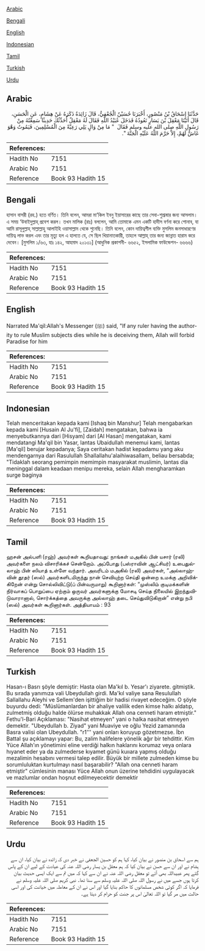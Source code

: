 [Arabic](#arabic)

[Bengali](#bengali)

[English](#english)

[Indonesian](#indonesian)

[Tamil](#tamil)

[Turkish](#turkish)

[Urdu](#urdu)

## Arabic


<div dir="rtl" lang="ar" style={{fontSize:'larger',backgroundColor:'#f8f9fa',padding:20}}>
حَدَّثَنَا إِسْحَاقُ بْنُ مَنْصُورٍ، أَخْبَرَنَا حُسَيْنٌ الْجُعْفِيُّ، قَالَ زَائِدَةُ ذَكَرَهُ عَنْ هِشَامٍ، عَنِ الْحَسَنِ، قَالَ أَتَيْنَا مَعْقِلَ بْنَ يَسَارٍ نَعُودُهُ فَدَخَلَ عُبَيْدُ اللَّهِ فَقَالَ لَهُ مَعْقِلٌ أُحَدِّثُكَ حَدِيثًا سَمِعْتُهُ مِنْ رَسُولِ اللَّهِ صلى الله عليه وسلم فَقَالَ ‏ "‏ مَا مِنْ وَالٍ يَلِي رَعِيَّةً مِنَ الْمُسْلِمِينَ، فَيَمُوتُ وَهْوَ غَاشٌّ لَهُمْ، إِلاَّ حَرَّمَ اللَّهُ عَلَيْهِ الْجَنَّةَ ‏"‏‏.‏
</div>
<div style={{backgroundColor:'#f8f9fa',padding:20, marginBottom: 10}}><table> <thead> <tr> <th>References:</th> <th></th> </tr> </thead> <tbody><tr><td>Hadith No</td><td>7151</td></tr><tr><td>Arabic No</td><td>7151</td></tr><tr><td>Reference</td><td>Book 93 Hadith 15</td></tr></tbody></table></div>

## Bengali


<div dir="ltr" lang="bn" style={{fontSize:'larger',backgroundColor:'#f8f9fa',padding:20}}>
হাসান বাসরী (রহ.) হতে বর্ণিত। তিনি বলেন, আমরা মা’কিল ইবনু ইয়াসারের কাছে তার সেবা-শুশ্রূষার জন্য আসলাম। এ সময় ‘উবাইদুল্লাহ্ প্রবেশ করল। তখন মালিক (রাঃ) বললেন, আমি তোমাকে এমন একটি হাদীস বর্ণনা করে শোনাব, যা আমি রাসূলুল্লাহ্ সাল্লাল্লাহু আলাইহি ওয়াসাল্লাম থেকে শুনেছি। তিনি বলেন, কোন দায়িত্বশীল ব্যক্তি মুসলিম জনসাধারণের দায়িত্ব লাভ করল এবং তার মৃত্যু হল এ হালতে যে, সে ছিল খিয়ানাতকারী, তাহলে আল্লাহ্ তার জন্য জান্নাত হারাম করে দেবেন। [মুসলিম ১/৬৩, হাঃ ১৪২, আহমাদ ২০১৩১] (আধুনিক প্রকাশনী- ৬৬৫২, ইসলামিক ফাউন্ডেশন- ৬৬৬৬)
</div>
<div style={{backgroundColor:'#f8f9fa',padding:20, marginBottom: 10}}><table> <thead> <tr> <th>References:</th> <th></th> </tr> </thead> <tbody><tr><td>Hadith No</td><td>7151</td></tr><tr><td>Arabic No</td><td>7151</td></tr><tr><td>Reference</td><td>Book 93 Hadith 15</td></tr></tbody></table></div>

## English


<div dir="ltr" lang="en" style={{fontSize:'larger',backgroundColor:'#f8f9fa',padding:20}}>
Narrated Ma'qil:Allah's Messenger (ﷺ) said, "If any ruler having the authority to rule Muslim subjects dies while he is deceiving them, Allah will forbid Paradise for him
</div>
<div style={{backgroundColor:'#f8f9fa',padding:20, marginBottom: 10}}><table> <thead> <tr> <th>References:</th> <th></th> </tr> </thead> <tbody><tr><td>Hadith No</td><td>7151</td></tr><tr><td>Arabic No</td><td>7151</td></tr><tr><td>Reference</td><td>Book 93 Hadith 15</td></tr></tbody></table></div>

## Indonesian


<div dir="ltr" lang="id" style={{fontSize:'larger',backgroundColor:'#f8f9fa',padding:20}}>
Telah menceritakan kepada kami [Ishaq bin Manshur] Telah mengabarkan kepada kami [Husain Al Ju'fi], [Zaidah] mengatakan, bahwa ia menyebutkannya dari [Hisyam] dari [Al Hasan] mengatakan, kami mendatangi Ma'qil bin Yasar, lantas Ubaidullah menemui kami, lantas [Ma'qil] berujar kepadanya; Saya ceritakan hadist kepadamu yang aku mendengarnya dari Rasulullah Shallallahu'alaihiwasallam, beliau bersabda; "Tidaklah seorang pemimpin memimpin masyarakat muslimin, lantas dia meninggal dalam keadaan menipu mereka, selain Allah mengharamkan surge baginya
</div>
<div style={{backgroundColor:'#f8f9fa',padding:20, marginBottom: 10}}><table> <thead> <tr> <th>References:</th> <th></th> </tr> </thead> <tbody><tr><td>Hadith No</td><td>7151</td></tr><tr><td>Arabic No</td><td>7151</td></tr><tr><td>Reference</td><td>Book 93 Hadith 15</td></tr></tbody></table></div>

## Tamil


<div dir="ltr" lang="ta" style={{fontSize:'larger',backgroundColor:'#f8f9fa',padding:20}}>
ஹசன் அல்பளி (ரஹ்) அவர்கள் கூறியதாவது: நாங்கள் மஅகில் பின் யசார் (ரலி) அவர்களை நலம் விசாரிக்கச் சென்றோம். அப்போது (பஸ்ராவின் ஆட்சியர்) உபைதுல்லாஹ் பின் ஸியாத் உள்ளே வந்தார். அவரிடம் மஅகில் (ரலி) அவர்கள், “அல்லாஹ்வின் தூதர் (ஸல்) அவர்களிடமிருந்து நான் செவியுற்ற செய்தி ஒன்றை உமக்கு அறிவிக்கிறேன் என்று சொல்லிவிட்டு(ப் பின்வருமாறு) கூறினார்கள்: “முஸ்லிம் குடிமக்களின் நிர்வாகப் பொறுப்பை ஏற்கும் ஒருவர் அவர்களுக்கு மோசடி செய்த நிலையில் இறந்துவிடுவாரானால், சொர்க்கத்தை அவருக்கு அல்லாஹ் தடை செய்துவிடுகிறான்” என்று நபி (ஸல்) அவர்கள் கூறினார்கள். அத்தியாயம் : 93
</div>
<div style={{backgroundColor:'#f8f9fa',padding:20, marginBottom: 10}}><table> <thead> <tr> <th>References:</th> <th></th> </tr> </thead> <tbody><tr><td>Hadith No</td><td>7151</td></tr><tr><td>Arabic No</td><td>7151</td></tr><tr><td>Reference</td><td>Book 93 Hadith 15</td></tr></tbody></table></div>

## Turkish


<div dir="ltr" lang="tr" style={{fontSize:'larger',backgroundColor:'#f8f9fa',padding:20}}>
Hasan-ı Basrı şöyle demiştir: Hasta olan Ma'kıl b. Yesar'ı ziyarete. gitmiştik. Bu sırada yanımıza vali Ubeydullah girdi. Ma'kıl valiye sana Resulullah Sallallahu Aleyhi ve Sellem'den işittiğim bir hadisi rivayet edeceğim. O şöyle buyurdu dedi: "Müslümanlardan bir ahaliye valilik eden kimse halkı aldatıp, zulmetmiş olduğu halde ölürse muhakkak Allah ona cenneti haram etmiştir." Fethu'l-Bari Açıklaması: "Nasihat etmeyen" yani o halka nasihat etmeyen demektir. "Ubeydullah b. Ziyad" yani Muaviye ve oğlu Yezid zamanında Basra valisi olan Ubeydullah. "r1''' yani onları koruyup gözetmezse. İbn Battal şu açıklamayı yapar: Bu, zalim halifelere yönelik ağır bir tehdittir. Kim Yüce Allah'ın yönetimini eline verdiği halkın haklarını korumaz veya onlara hıyanet eder ya da zulmederse kıyamet günü kuııara yapmış olduğu mezalimin hesabını vermesi talep edilir. Büyük bir millete zulmeden kimse bu sorumluluktan kurtulmayı nasıl başarabilir? "Allah ona cenneti haram etmiştir" cümlesinin manası Yüce Allah onun üzerine tehdidini uygulayacak ve mazlumlar ondan hoşnut edilmeyecektir demektir
</div>
<div style={{backgroundColor:'#f8f9fa',padding:20, marginBottom: 10}}><table> <thead> <tr> <th>References:</th> <th></th> </tr> </thead> <tbody><tr><td>Hadith No</td><td>7151</td></tr><tr><td>Arabic No</td><td>7151</td></tr><tr><td>Reference</td><td>Book 93 Hadith 15</td></tr></tbody></table></div>

## Urdu


<div dir="rtl" lang="ur" style={{fontSize:'larger',backgroundColor:'#f8f9fa',padding:20}}>
ہم سے اسحاق بن منصور نے بیان کیا، کہا ہم کو حسین الجعفی نے خبر دی کہ زائدہ نے بیان کیا، ان سے ہشام نے اور ان سے حسن نے بیان کیا کہ ہم معقل بن یسار رضی اللہ عنہ کی عیادت کے لیے ان کے پاس گئے پھر عبیداللہ بھی آئے تو معقل رضی اللہ عنہ نے ان سے کہا کہ میں تم سے ایک ایسی حدیث بیان کرتا ہوں جسے میں نے رسول اللہ صلی اللہ علیہ وسلم سے سنا تھا۔ نبی کریم صلی اللہ علیہ وسلم نے فرمایا کہ اگر کوئی شخص مسلمانوں کا حاکم بنایا گیا اور اس نے ان کے معاملہ میں خیانت کی اور اسی حالت میں مر گیا تو اللہ تعالیٰ اس پر جنت کو حرام کر دیتا ہے۔
</div>
<div style={{backgroundColor:'#f8f9fa',padding:20, marginBottom: 10}}><table> <thead> <tr> <th>References:</th> <th></th> </tr> </thead> <tbody><tr><td>Hadith No</td><td>7151</td></tr><tr><td>Arabic No</td><td>7151</td></tr><tr><td>Reference</td><td>Book 93 Hadith 15</td></tr></tbody></table></div>